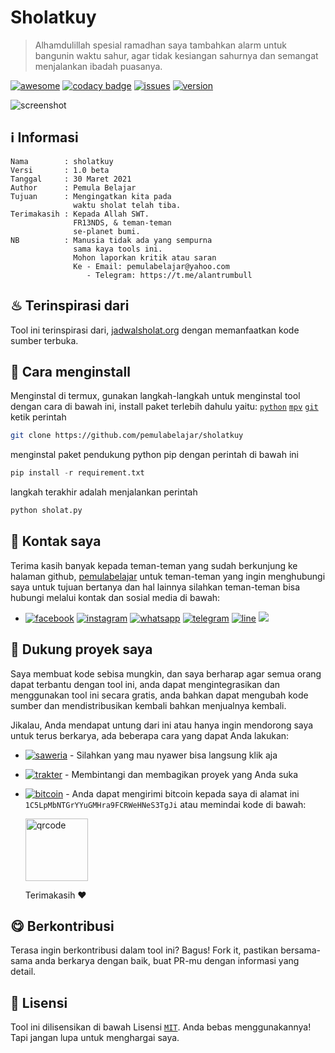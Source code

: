 # Sholatkuy

> Alhamdulillah spesial ramadhan saya tambahkan alarm untuk bangunin waktu sahur, agar tidak kesiangan sahurnya dan semangat menjalankan ibadah puasanya.

<a href="https://github.com/sindresorhus/awesome"><img src="https://cdn.rawgit.com/sindresorhus/awesome/d7305f38d29fed78fa85652e3a63e154dd8e8829/media/badge.svg" alt="awesome"/></a>
<a href="https://www.codacy.com/gh/pemulabelajar/sholatkuy/dashboard?utm_source=github.com&amp;utm_medium=referral&amp;utm_content=pemulabelajar/sholatkuy&amp;utm_campaign=Badge_Grade"><img src="https://app.codacy.com/project/badge/Grade/758c8147314846878e3d6da4ff5b6890" alt="codacy badge"/></a>
<a href="https://github.com/pemulabelajar/sholatkuy/issues"><img src="https://img.shields.io/badge/issues%200-closed-cb2431.svg" alt="issues"/></a>
<a href="https://github.com/pemulabelajar/sholatkuy/releases"><img src="https://img.shields.io/badge/version-1.0%20beta-blue.svg" alt="version"/></a>

<img src="https://github.com/pemulabelajar/sholatkuy/blob/master/.image/Screenshot.png?raw=true" alt="screenshot"></a>

## ℹ Informasi
```text
Nama        : sholatkuy
Versi       : 1.0 beta
Tanggal     : 30 Maret 2021
Author      : Pemula Belajar
Tujuan      : Mengingatkan kita pada
              waktu sholat telah tiba.
Terimakasih : Kepada Allah SWT.
              FR13NDS, & teman-teman
              se-planet bumi.
NB          : Manusia tidak ada yang sempurna
              sama kaya tools ini.
              Mohon laporkan kritik atau saran
              Ke - Email: pemulabelajar@yahoo.com
                 - Telegram: https://t.me/alantrumbull
```

## ♨ Terinspirasi dari
Tool ini terinspirasi dari, [jadwalsholat.org](https://www.jadwalsholat.org) dengan memanfaatkan kode sumber terbuka.

## 🔰 Cara menginstall
Menginstal di termux, gunakan langkah-langkah untuk menginstal tool dengan cara di bawah ini, install paket terlebih dahulu yaitu: [`python`](https://www.python.org) [`mpv`](https://github.com/Neo-Oli/Termux-Mpv) [`git`](https://github.com/termux/termux-packages) ketik perintah
```bash
git clone https://github.com/pemulabelajar/sholatkuy
```
menginstal paket pendukung python pip dengan perintah di bawah ini
```python
pip install -r requirement.txt
```
langkah terakhir adalah menjalankan perintah
```python
python sholat.py
```

## 📲 Kontak saya
Terima kasih banyak kepada teman-teman yang sudah berkunjung ke halaman github, [pemulabelajar](https://github.com/pemulabelajar) untuk teman-teman yang ingin menghubungi saya untuk tujuan bertanya dan hal lainnya silahkan teman-teman bisa hubungi melalui kontak dan sosial media di bawah:

- <a href="https://m.facebook.com/000alantrumbull" target="_blank"><img src="https://img.shields.io/badge/Facebook-1877F2?style=flat&logo=facebook&logoColor=white" alt="facebook"/></a> <a href="https://www.instagram.com/alantrumbull_" target="_blank"><img src="https://img.shields.io/badge/Instagram-8B89CC?style=flat&logo=instagram&logoColor=white" alt="instagram"/></a> <a href="https://api.whatsapp.com/send?phone=6285775433901" target="_blank"><img src="https://img.shields.io/badge/WhatsApp-25D366?style=flat&logo=whatsapp&logoColor=white" alt="whatsapp"/></a> <a href="https://t.me/alantrumbull" target="_blank"><img src="https://img.shields.io/badge/Telegram-2CA5E0?style=flat&logo=telegram&logoColor=white" alt="telegram"/></a> <a href="https://line.me/ti/p/~alantrumbull" target="_blank"><img src="https://img.shields.io/badge/LINE-00FF00?style=flat&logo=line&logoColor=white" alt="line"/></a> <a href="mailto:nedq016@gmail.com"><img src="https://img.shields.io/badge/Gmail-D14836?style=flat&logo=gmail&logoColor=white"/></a>

## 💖 Dukung proyek saya
Saya membuat kode sebisa mungkin, dan saya berharap agar semua orang dapat terbantu dengan tool ini, anda dapat mengintegrasikan dan menggunakan tool ini secara gratis, anda bahkan dapat mengubah kode sumber dan mendistribusikan kembali bahkan menjualnya kembali.

Jikalau, Anda mendapat untung dari ini atau hanya ingin mendorong saya untuk terus berkarya, ada beberapa cara yang dapat Anda lakukan:

- <a href="https://saweria.co/alantrumbull"><img src="https://img.shields.io/badge/Saweria-00FFFF?style=flat&logo=deezer&logoColor=white" alt="saweria"/></a> - Silahkan yang mau nyawer bisa langsung klik aja

- <a href="https://trakteer.id/alantrumbull"><img src="https://img.shields.io/badge/Traktir-FF0000?style=flat&logo=ko-fi&logoColor=white" alt="trakter"/></a> - Membintangi dan membagikan proyek yang Anda suka

- <a href="https://www.blockchain.com/btc/address/1C5LpMbNTGrYYuGMHra9FCRWeHNeS3TgJi"><img src="https://img.shields.io/badge/Bitcoin-000000?style=flat&logo=bitcoin&logoColor=white" alt="bitcoin"/></a> - Anda dapat mengirimi bitcoin kepada saya di alamat ini ```1C5LpMbNTGrYYuGMHra9FCRWeHNeS3TgJi``` atau memindai kode di bawah:

  <img src="https://github.com/pemulabelajar/pemulabelajar/blob/main/assets/qr.png?raw=true" alt="qrcode" width="100px" height="100px"/>

  Terimakasih ❤

## 😋 Berkontribusi
Terasa ingin berkontribusi dalam tool ini? Bagus! Fork it, pastikan bersama-sama anda berkarya dengan baik, buat PR-mu dengan informasi yang detail.

## 📜 Lisensi
Tool ini dilisensikan di bawah Lisensi [`MIT`](https://github.com/pemulabelajar/sholatkuy/blob/master/LICENSE?raw=true). Anda bebas menggunakannya! Tapi jangan lupa untuk menghargai saya.
